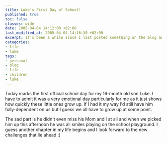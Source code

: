 ```yaml
---
title: Luke's First Day of School!
published: true
toc: false
classes: wide
date: 2005-04-04 14:12:00 +02:00
last_modified_at: 2005-04-04 14:16:39 +02:00
excerpt: It's been a while since I last posted something on the blog and with good reason. The last month and a bit I've been hectic with adding new services to <a href="http://www.hartpro.com/">Hartman Productions</a> and also getting the business more automated.
categories:
- life
- luke
tags:
- personal
- blog
- life
- children
- luke
---
```

Today marks the first official school day for my 16-month old son Luke. I have to admit it was a very emotional day particularly for me as it just shows how quickly these little ones grow up. If I had it my way I'd still have him fully-dependent on us but I guess we all have to grow up at some point.

The sad part is he didn't even miss his Mom and I at all and when we picked him up this afternoon he was all smiles playing on the school playground. I guess another chapter in my life begins and I look forward to the new challenges that lie ahead :)
